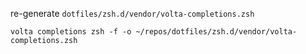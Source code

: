 re-generate `dotfiles/zsh.d/vendor/volta-completions.zsh`

    volta completions zsh -f -o ~/repos/dotfiles/zsh.d/vendor/volta-completions.zsh
